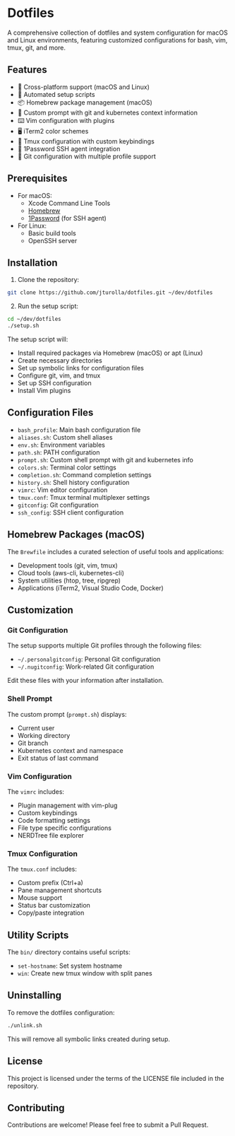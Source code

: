 # Dotfiles

A comprehensive collection of dotfiles and system configuration for macOS and Linux environments, featuring customized configurations for bash, vim, tmux, git, and more.

## Features

- 🚀 Cross-platform support (macOS and Linux)
- 🔧 Automated setup scripts
- 📦 Homebrew package management (macOS)
- 🎨 Custom prompt with git and kubernetes context information
- ⌨️  Vim configuration with plugins
- 🖥️  iTerm2 color schemes
- 🔄 Tmux configuration with custom keybindings
- 🔑 1Password SSH agent integration
- 🐙 Git configuration with multiple profile support

## Prerequisites

- For macOS:
  - Xcode Command Line Tools
  - [Homebrew](https://brew.sh)
  - [1Password](https://1password.com) (for SSH agent)
- For Linux:
  - Basic build tools
  - OpenSSH server

## Installation

1. Clone the repository:
```bash
git clone https://github.com/jturolla/dotfiles.git ~/dev/dotfiles
```

2. Run the setup script:
```bash
cd ~/dev/dotfiles
./setup.sh
```

The setup script will:
- Install required packages via Homebrew (macOS) or apt (Linux)
- Create necessary directories
- Set up symbolic links for configuration files
- Configure git, vim, and tmux
- Set up SSH configuration
- Install Vim plugins

## Configuration Files

- `bash_profile`: Main bash configuration file
- `aliases.sh`: Custom shell aliases
- `env.sh`: Environment variables
- `path.sh`: PATH configuration
- `prompt.sh`: Custom shell prompt with git and kubernetes info
- `colors.sh`: Terminal color settings
- `completion.sh`: Command completion settings
- `history.sh`: Shell history configuration
- `vimrc`: Vim editor configuration
- `tmux.conf`: Tmux terminal multiplexer settings
- `gitconfig`: Git configuration
- `ssh_config`: SSH client configuration

## Homebrew Packages (macOS)

The `Brewfile` includes a curated selection of useful tools and applications:

- Development tools (git, vim, tmux)
- Cloud tools (aws-cli, kubernetes-cli)
- System utilities (htop, tree, ripgrep)
- Applications (iTerm2, Visual Studio Code, Docker)

## Customization

### Git Configuration

The setup supports multiple Git profiles through the following files:
- `~/.personalgitconfig`: Personal Git configuration
- `~/.nugitconfig`: Work-related Git configuration

Edit these files with your information after installation.

### Shell Prompt

The custom prompt (`prompt.sh`) displays:
- Current user
- Working directory
- Git branch
- Kubernetes context and namespace
- Exit status of last command

### Vim Configuration

The `vimrc` includes:
- Plugin management with vim-plug
- Custom keybindings
- Code formatting settings
- File type specific configurations
- NERDTree file explorer

### Tmux Configuration

The `tmux.conf` includes:
- Custom prefix (Ctrl+a)
- Pane management shortcuts
- Mouse support
- Status bar customization
- Copy/paste integration

## Utility Scripts

The `bin/` directory contains useful scripts:
- `set-hostname`: Set system hostname
- `win`: Create new tmux window with split panes

## Uninstalling

To remove the dotfiles configuration:

```bash
./unlink.sh
```

This will remove all symbolic links created during setup.

## License

This project is licensed under the terms of the LICENSE file included in the repository.

## Contributing

Contributions are welcome! Please feel free to submit a Pull Request.
